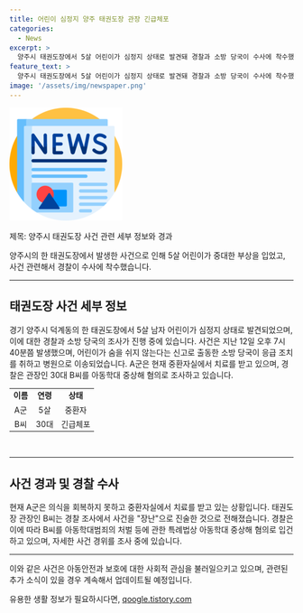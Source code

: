 ```yaml
---
title: 어린이 심정지 양주 태권도장 관장 긴급체포
categories:
  - News
excerpt: >
  양주시 태권도장에서 5살 어린이가 심정지 상태로 발견돼 경찰과 소방 당국이 수사에 착수했다. 12일 오후 7시 40분쯤 신고가 접수되어 어린이는 심폐소생술을 받으면서 병원으로 이송됐으며, 현재 중환자실에서 치료를 받고 있다. 태권도장 관장 30대 B씨가 어린이를 감싸 안고 제압하면서 심정지에 이르게 한 것으로 확인돼 긴급체포됐다. B씨는 장난으로 그랬다고 진술했으며, 아동학대 중상해 혐의로 경찰에 입건됐다.
feature_text: >
  양주시 태권도장에서 5살 어린이가 심정지 상태로 발견돼 경찰과 소방 당국이 수사에 착수했다. 12일 오후 7시 40분쯤 신고가 접수되어 어린이는 심폐소생술을 받으면서 병원으로 이송됐으며, 현재 중환자실에서 치료를 받고 있다. 태권도장 관장 30대 B씨가 어린이를 감싸 안고 제압하면서 심정지에 이르게 한 것으로 확인돼 긴급체포됐다. B씨는 장난으로 그랬다고 진술했으며, 아동학대 중상해 혐의로 경찰에 입건됐다.
image: '/assets/img/newspaper.png'
---
```


<p><img src="/assets/img/newspaper.png" alt="kimp 속보" /></p>

<p>제목: 양주시 태권도장 사건 관련 세부 정보와 경과 </p>

<p>양주시의 한 태권도장에서 발생한 사건으로 인해 5살 어린이가 중대한 부상을 입었고, 사건 관련해서 경찰이 수사에 착수했습니다.</p>

<hr />

<h2 data-ke-size="size26">태권도장 사건 세부 정보</h2>

<p data-ke-size="size16">경기 양주시 덕계동의 한 태권도장에서 5살 남자 어린이가 심정지 상태로 발견되었으며, 이에 대한 경찰과 소방 당국의 조사가 진행 중에 있습니다. 사건은 지난 12일 오후 7시 40분쯤 발생했으며, 어린이가 숨을 쉬지 않는다는 신고로 출동한 소방 당국이 응급 조치를 취하고 병원으로 이송되었습니다. A군은 현재 중환자실에서 치료를 받고 있으며, 경찰은 관장인 30대 B씨를 아동학대 중상해 혐의로 조사하고 있습니다.</p>

<table>
  <tr>
    <td style="text-align: center; height: 17px;"><b>이름</b></td>
    <td style="text-align: center; height: 17px;"><b>연령</b></td>
    <td style="text-align: center; height: 17px;"><b>상태</b></td>
  </tr>
  <tr>
    <td style="text-align: center; height: 17px;">A군</td>
    <td style="text-align: center; height: 17px;">5살</td>
    <td style="text-align: center; height: 17px;">중환자</td>
  </tr>
  <tr>
    <td style="text-align: center; height: 17px;">B씨</td>
    <td style="text-align: center; height: 17px;">30대</td>
    <td style="text-align: center; height: 17px;">긴급체포</td>
  </tr>
</table>

<p data-ke-size="size16">&nbsp;</p>

<hr />

<h2 data-ke-size="size26">사건 경과 및 경찰 수사</h2>

<p data-ke-size="size16">현재 A군은 의식을 회복하지 못하고 중환자실에서 치료를 받고 있는 상황입니다. 태권도장 관장인 B씨는 경찰 조사에서 사건을 "장난"으로 진술한 것으로 전해졌습니다. 경찰은 이에 따라 B씨를 아동학대범죄의 처벌 등에 관한 특례법상 아동학대 중상해 혐의로 입건하고 있으며, 자세한 사건 경위를 조사 중에 있습니다.</p>

<hr>

<p>이와 같은 사건은 아동안전과 보호에 대한 사회적 관심을 불러일으키고 있으며, 관련된 추가 소식이 있을 경우 계속해서 업데이트될 예정입니다.</p>
유용한 생활 정보가 필요하시다면, <a href="https://qoogle.tistory.com" rel="dofollow">qoogle.tistory.com</a>



